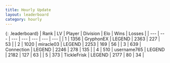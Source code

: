 ```yaml
---
title: Hourly Update
layout: leaderboard
category: hourly
---
```


{: .leaderboard}
| Rank | LV | Player | Division | Elo | Wins | Losses |
| --- | --- | --- | --- | --- | --- | --- |
| <span data-change="0">1</span> | 1356 | <span title="ID: 315148">GryphonEX</span> | LEGEND | <span data-change="0">2363</span> | <span data-change="0">227</span> | <span data-change="0">53</span> |
| <span data-change="0">2</span> | 1020 | <span title="ID: 416373">miracle03</span> | LEGEND | <span data-change="0">2253</span> | <span data-change="0">169</span> | <span data-change="0">56</span> |
| <span data-change="0">3</span> | 639 | <span title="ID: 539711">Connection</span> | LEGEND | <span data-change="0">2246</span> | <span data-change="0">278</span> | <span data-change="0">135</span> |
| <span data-change="0">4</span> | 510 | <span title="ID: 188640">username765</span> | LEGEND | <span data-change="0">2182</span> | <span data-change="0">127</span> | <span data-change="0">63</span> |
| <span data-change="0">5</span> | 373 | <span title="ID: 512212">TickleFrisk</span> | LEGEND | <span data-change="0">2177</span> | <span data-change="0">80</span> | <span data-change="0">34</span> |